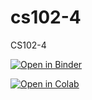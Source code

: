 # cs102-4
CS102-4

[![Open in Binder](https://mybinder.org/badge_logo.svg)](https://mybinder.org/v2/gh/gpfeiffer/cs102-4/master)

[![Open in Colab](https://colab.research.google.com/assets/colab-badge.svg)](https://colab.research.google.com/github/gpfeiffer/cs102-4)
